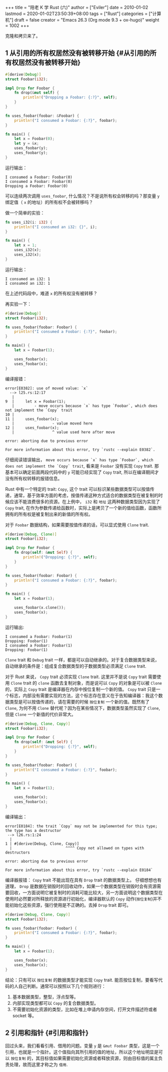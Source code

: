 +++
title = "陪老 K 学 Rust (六)"
author = ["Eviler"]
date = 2010-01-02
lastmod = 2020-01-02T23:50:39+08:00
tags = ["Rust"]
categories = ["计算机"]
draft = false
creator = "Emacs 26.3 (Org mode 9.3 + ox-hugo)"
weight = 1002
+++

克隆和拷贝来了。
<!--more-->


## <span class="section-num">1</span> 从引用的所有权居然没有被转移开始 {#从引用的所有权居然没有被转移开始}

```rust
#[derive(Debug)]
struct Foobar(i32);

impl Drop for Foobar {
    fn drop(&mut self) {
        println!("Dropping a Foobar: {:?}", self);
    }
}

fn uses_foobar(foobar: &Foobar) {
    println!("I consumed a Foobar: {:?}", foobar);
}

fn main() {
    let x = Foobar(0);
    let y = &x;
    uses_foobar(y);
    uses_foobar(y);
}
```

运行输出：

```text
I consumed a Foobar: Foobar(0)
I consumed a Foobar: Foobar(0)
Dropping a Foobar: Foobar(0)
```

可以连续两次调用 `uses_foobar`, 什么情况？不是说所有权会转移的吗？那变量 `y` 绑定值（ `x` 的地址）的所有权不会被转移吗？

做一个简单的实验：

```rust
fn uses_i32(i: i32) {
    println!("I consumed an i32: {}", i);
}

fn main() {
    let x = 1;
    uses_i32(x);
    uses_i32(x);
}
```

运行输出：

```text
I consumed an i32: 1
I consumed an i32: 1
```

在上述代码段中，难道 `x` 的所有权没有被转移？

再实验一下：

```rust
#[derive(Debug)]
struct Foobar(i32);

fn uses_foobar(foobar: Foobar) {
    println!("I consumed a Foobar: {:?}", foobar);
}

fn main() {
    let x = Foobar(1);

    uses_foobar(x);
    uses_foobar(x);
}
```

编译报错：

```text
error[E0382]: use of moved value: `x`
  --> l25.rs:12:17
   |
9  |     let x = Foobar(1);
   |         - move occurs because `x` has type `Foobar`, which does not implement the `Copy` trait
10 |
11 |     uses_foobar(x);
   |                 - value moved here
12 |     uses_foobar(x);
   |                 ^ value used here after move

error: aborting due to previous error

For more information about this error, try `rustc --explain E0382`.
```

仔细阅读错误输出， ``move occurs because `x` has type `Foobar`, which does not
implement the `Copy` trait``, 看来是 `Foobar` 没有实现 `Copy` trait. 那基本可以确定前面两段代码中的 `y` 可能已经实现了 `Copy` trait, 所以在编译期间才没有所有权转移的报错信息。

Rust 中有一个特定的 trait: `Copy`, 这个 trait 可以标识某些数据类型可以按值传递，通常，基于效率方面的考虑，按值传递这种方式适合的数据类型在被复制的时候应该不能浪费很多的资源。在上例中， `i32` 和 `地址` 这两种数据类型因为实现了 `Copy`
trait, 在作为参数传递给函数时，实际上是拷贝了一个新的值给函数，函数所拥有的所有权是被复制出来的新值的所有权。

对于 `Foobar` 数据结构，如果需要按值传递的话，可以显式使用 `Clone` trait.

```rust
#[derive(Debug, Clone)]
struct Foobar(i32);

impl Drop for Foobar {
    fn drop(self: &mut Self) {
        println!("Dropping: {:?}", self);
    }
}

fn uses_foobar(foobar: Foobar) {
    println!("I consumed a Foobar: {:?}", foobar);
}

fn main() {
    let x = Foobar(1);

    uses_foobar(x.clone());
    uses_foobar(x);
}
```

运行输出:

```text
I consumed a Foobar: Foobar(1)
Dropping: Foobar(1)
I consumed a Foobar: Foobar(1)
Dropping: Foobar(1)
```

`Clone` trait 和 `Debug` trait 一样，都是可以自动继承的。对于复合数据类型来说，自动继承的条件是：组成复合数据类型的子数据类型必须满足 `Clone` trait.

对于 Rust 来说， `Copy` trait 必须实现 `Clone` trait. 这里并不是说 `Copy` trait
需要使用 `Clone` trait 的 `clone` 函数去复制对象，而是说可以 `Copy` 的对象是可以被 `Clone` 的，实际上 `Copy` trait 是编译器在内存中按位复制一个新的值。 `Copy`
trait 只是一个标志，内部没有需要实现的方法，这个标志存在意义在于告知编译器：我这个数据类型是可以按值传递的，请在需要的时候 `按位复制` 一个新的值。既然有了
`Clone`, 为何不用 `Clone` 替代呢？因为在某些情况下，数据类型虽然实现了 `Clone`,
但是 `Clone` 一个新值的代价非常大。

```rust
#[derive(Debug, Clone, Copy)]
struct Foobar(i32);

impl Drop for Foobar {
    fn drop(self: &mut Self) {
        println!("Dropping: {:?}", self);
    }
}

fn uses_foobar(foobar: Foobar) {
    println!("I consumed a Foobar: {:?}", foobar);
}

fn main() {
    let x = Foobar(1);

    uses_foobar(x);
    uses_foobar(x);
}
```

编译输出：

```text
error[E0184]: the trait `Copy` may not be implemented for this type; the type has a destructor
 --> l26.rs:1:24
  |
1 | #[derive(Debug, Clone, Copy)]
  |                        ^^^^ Copy not allowed on types with destructors

error: aborting due to previous error

For more information about this error, try `rustc --explain E0184`
```

编译器报错： `Copy` trait 不能出现在具有 `Drop` trait 的数据类型上。 仔细想想也有道理， `Drop` 是数据在销毁时的回收动作，如果一个数据类型在销毁时会有资源需要回收，一方面说明它被复制时的消耗可能比较大，另一方面说明这个数据类型在使用时必然要对所释放的资源进行初始化，编译器默认的 `Copy` 动作(`按位复制`)并不能初始化这些资源，强行使用是不正确的。去掉 `Drop` trait 即可。

```rust
#[derive(Debug, Clone, Copy)]
struct Foobar(i32);

fn uses_foobar(foobar: Foobar) {
    println!("I consumed a Foobar: {:?}", foobar);
}

fn main() {
    let x = Foobar(1);

    uses_foobar(x);
    uses_foobar(x);
}
```

结论：只有可以 `按位复制` 的数据类型才能实现 `Copy` trait. 能否按位复制，要看写代码的人自己判断。通常可以按照以下几个规则进行：

1.  基本数据类型，整型，浮点型等。
2.  内部实现类型都可以 `Copy` 的复合数据类型。
3.  不需要初始化资源的类型，比如在堆上申请内存空间，打开文件描述符或者 socket 等。


## <span class="section-num">2</span> 引用和指针 {#引用和指针}

回过头来，我们看看引用、借用的问题。变量 `y` 是 `&mut Foobar` 类型，这是一个引用，也就是一个指针。这个值指向其所引用的值的地址，所以这个地址明显是可以 `按位复制`
的，其目标值如果需要初始化资源或者释放资源，则由目标值的属主负责处理，故而这里才称之为 `借用`.
